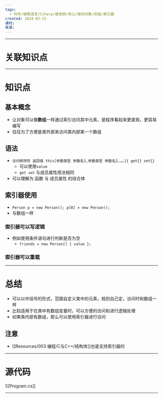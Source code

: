```yaml
---
tags:
  - 科学/编程语言/Csharp/唐老狮/核心/面向对象/封装/索引器
created: 2024-03-22
课时: 
来源:
---
```


---
# 关联知识点


---
# 知识点


## 基本概念

- 让对象可以像**数组**一样通过索引访问其中元素，是程序看起来更直观，更容易编写
- 往往为了方便是类外部来访问类内部某一个数组
## 语法

- `访问修饰符 返回值 this[参数类型 参数名1,参数类型 参数名2,……]{ get{} set{}`
	- 可以使用`value`
	- `get set` 与成员属性用法相同
- 可以理解为 函数 与 成员属性 的综合体
## 索引器使用

- `Person p = new Person(); p[0] = new Person();`
- 与数组一样
### 索引器可以写逻辑

- 例如使用条件语句进行判断是否为空
	- `friends = new Person[] { value };`
### 索引器可以重载




---
# 总结

- 可以以中括号的形式，范围自定义类中的元素，规则自己定，访问时和数组一样
- 比较适用于在类中有数组变量时，可以方便的访问和进行逻辑处理
- 如果类内部有数组，那么可以使用索引器进行访问
##  注意

- [[Resources/003 编程/C与C++/结构体]]也是支持索引器的
---
# 源代码

![[Program.cs]]

---


